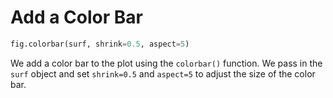 # Add a Color Bar

```python
fig.colorbar(surf, shrink=0.5, aspect=5)
```

We add a color bar to the plot using the `colorbar()` function. We pass in the `surf` object and set `shrink=0.5` and `aspect=5` to adjust the size of the color bar.
